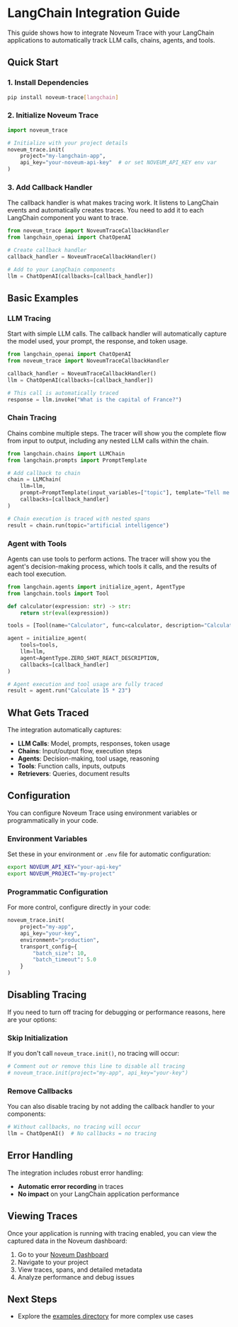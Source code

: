 # LangChain Integration Guide

This guide shows how to integrate Noveum Trace with your LangChain applications to automatically track LLM calls, chains, agents, and tools.

## Quick Start

### 1. Install Dependencies

```bash
pip install noveum-trace[langchain]
```

### 2. Initialize Noveum Trace

```python
import noveum_trace

# Initialize with your project details
noveum_trace.init(
    project="my-langchain-app",
    api_key="your-noveum-api-key"  # or set NOVEUM_API_KEY env var
)
```

### 3. Add Callback Handler

The callback handler is what makes tracing work. It listens to LangChain events and automatically creates traces. You need to add it to each LangChain component you want to trace.

```python
from noveum_trace import NoveumTraceCallbackHandler
from langchain_openai import ChatOpenAI

# Create callback handler
callback_handler = NoveumTraceCallbackHandler()

# Add to your LangChain components
llm = ChatOpenAI(callbacks=[callback_handler])
```

## Basic Examples

### LLM Tracing

Start with simple LLM calls. The callback handler will automatically capture the model used, your prompt, the response, and token usage.

```python
from langchain_openai import ChatOpenAI
from noveum_trace import NoveumTraceCallbackHandler

callback_handler = NoveumTraceCallbackHandler()
llm = ChatOpenAI(callbacks=[callback_handler])

# This call is automatically traced
response = llm.invoke("What is the capital of France?")
```

### Chain Tracing

Chains combine multiple steps. The tracer will show you the complete flow from input to output, including any nested LLM calls within the chain.

```python
from langchain.chains import LLMChain
from langchain.prompts import PromptTemplate

# Add callback to chain
chain = LLMChain(
    llm=llm, 
    prompt=PromptTemplate(input_variables=["topic"], template="Tell me about {topic}"),
    callbacks=[callback_handler]
)

# Chain execution is traced with nested spans
result = chain.run(topic="artificial intelligence")
```

### Agent with Tools

Agents can use tools to perform actions. The tracer will show you the agent's decision-making process, which tools it calls, and the results of each tool execution.

```python
from langchain.agents import initialize_agent, AgentType
from langchain.tools import Tool

def calculator(expression: str) -> str:
    return str(eval(expression))

tools = [Tool(name="Calculator", func=calculator, description="Calculate math expressions")]

agent = initialize_agent(
    tools=tools,
    llm=llm,
    agent=AgentType.ZERO_SHOT_REACT_DESCRIPTION,
    callbacks=[callback_handler]
)

# Agent execution and tool usage are fully traced
result = agent.run("Calculate 15 * 23")
```

## What Gets Traced

The integration automatically captures:

- **LLM Calls**: Model, prompts, responses, token usage
- **Chains**: Input/output flow, execution steps
- **Agents**: Decision-making, tool usage, reasoning
- **Tools**: Function calls, inputs, outputs
- **Retrievers**: Queries, document results

## Configuration

You can configure Noveum Trace using environment variables or programmatically in your code.

### Environment Variables

Set these in your environment or `.env` file for automatic configuration:

```bash
export NOVEUM_API_KEY="your-api-key"
export NOVEUM_PROJECT="my-project"
```

### Programmatic Configuration

For more control, configure directly in your code:

```python
noveum_trace.init(
    project="my-app",
    api_key="your-key",
    environment="production",
    transport_config={
        "batch_size": 10,
        "batch_timeout": 5.0
    }
)
```

## Disabling Tracing

If you need to turn off tracing for debugging or performance reasons, here are your options:

### Skip Initialization

If you don't call `noveum_trace.init()`, no tracing will occur:

```python
# Comment out or remove this line to disable all tracing
# noveum_trace.init(project="my-app", api_key="your-key")
```

### Remove Callbacks

You can also disable tracing by not adding the callback handler to your components:

```python
# Without callbacks, no tracing will occur
llm = ChatOpenAI()  # No callbacks = no tracing
```

## Error Handling

The integration includes robust error handling:

- **Automatic error recording** in traces
- **No impact** on your LangChain application performance

## Viewing Traces

Once your application is running with tracing enabled, you can view the captured data in the Noveum dashboard:

1. Go to your [Noveum Dashboard](https://app.noveum.ai)
2. Navigate to your project
3. View traces, spans, and detailed metadata
4. Analyze performance and debug issues

## Next Steps

- Explore the [examples directory](examples/) for more complex use cases
